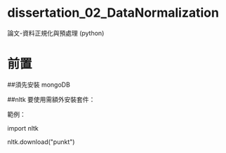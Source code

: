 # dissertation_02_DataNormalization
論文-資料正規化與預處理 (python)


# 前置 

##須先安裝 mongoDB

##nltk 要使用需額外安裝套件：

範例：

import nltk

nltk.download("punkt")


